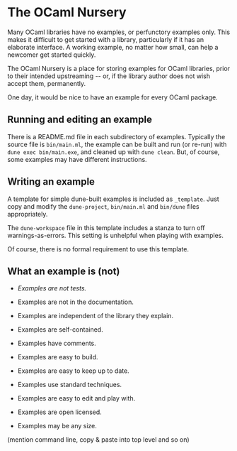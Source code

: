 # The OCaml Nursery

Many OCaml libraries have no examples, or perfunctory examples only. This
makes it difficult to get started with a library, particularly if it has an
elaborate interface. A working example, no matter how small, can help a
newcomer get started quickly.

The OCaml Nursery is a place for storing examples for OCaml libraries, prior
to their intended upstreaming -- or, if the library author does not wish
accept them, permanently.

One day, it would be nice to have an example for every OCaml package.

## Running and editing an example

There is a README.md file in each subdirectory of examples. Typically the
source file is `bin/main.ml`, the example can be built and run (or re-run)
with `dune exec bin/main.exe`, and cleaned up with `dune clean`. But, of
course, some examples may have different instructions.

## Writing an example

A template for simple dune-built examples is included as `_template`. Just
copy and modify the `dune-project`, `bin/main.ml` and `bin/dune` files
appropriately.

The `dune-workspace` file in this template includes a stanza to turn off
warnings-as-errors. This setting is unhelpful when playing with examples.

Of course, there is no formal requirement to use this template.

## What an example is (not)

- *Examples are not tests.*
 
- Examples are not in the documentation.

- Examples are independent of the library they explain.

- Examples are self-contained.

- Examples have comments.

- Examples are easy to build.

- Examples are easy to keep up to date.

- Examples use standard techniques.

- Examples are easy to edit and play with.

- Examples are open licensed.

- Examples may be any size.

(mention command line, copy & paste into top level and so on)
